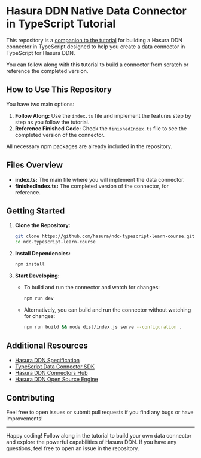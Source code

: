 # Hasura DDN Native Data Connector in TypeScript Tutorial

This repository is a [companion to the tutorial](https://hasura.io/docs/3.0/connectors/build-your-own/get-started/) 
for building a Hasura DDN connector in TypeScript designed to help you create a data connector in TypeScript for 
Hasura DDN. 

You can follow along with this tutorial to build a connector from scratch or reference the completed version.

## How to Use This Repository

You have two main options:
1. **Follow Along:** Use the `index.ts` file and implement the features step by step as you follow the tutorial.
2. **Reference Finished Code:** Check the `finishedIndex.ts` file to see the completed version of the connector.

All necessary npm packages are already included in the repository.

## Files Overview

- **index.ts:** The main file where you will implement the data connector.
- **finishedIndex.ts:** The completed version of the connector, for reference.

## Getting Started

1. **Clone the Repository:**

   ```bash
   git clone https://github.com/hasura/ndc-typescript-learn-course.git
   cd ndc-typescript-learn-course
   ```

2. **Install Dependencies:**

   ```bash
   npm install
   ```

3. **Start Developing:**

    - To build and run the connector and watch for changes:

      ```bash
      npm run dev
      ```

    - Alternatively, you can build and run the connector without watching for changes:

      ```bash
      npm run build && node dist/index.js serve --configuration .
      ```

## Additional Resources

- [Hasura DDN Specification](http://hasura.github.io/ndc-spec/)
- [TypeScript Data Connector SDK](https://github.com/hasura/ndc-sdk-typescript)
- [Hasura DDN Connectors Hub](https://hasura.io/connectors#connectors-list)
- [Hasura DDN Open Source Engine](https://github.com/hasura/graphql-engine/tree/master/v3)

## Contributing

Feel free to open issues or submit pull requests if you find any bugs or have improvements!

---

Happy coding! Follow along in the tutorial to build your own data connector and explore the powerful capabilities of 
Hasura DDN. If you have any questions, feel free to open an issue in the repository.